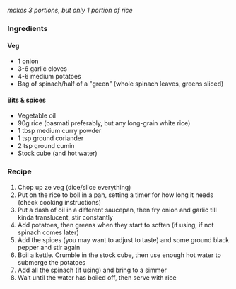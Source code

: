 *makes 3 portions, but only 1 portion of rice*
### Ingredients
#### Veg
- 1 onion
- 3-6 garlic cloves 
- 4-6 medium potatoes
- Bag of spinach/half of a "green" (whole spinach leaves, greens sliced)
#### Bits & spices
- Vegetable oil
- 90g rice (basmati preferably, but any long-grain white rice)
- 1 tbsp medium curry powder
- 1 tsp ground coriander 
- 2 tsp ground cumin
- Stock cube (and hot water)
### Recipe
1. Chop up ze veg (dice/slice everything)
2. Put on the rice to boil in a pan, setting a timer for how long it needs (check cooking instructions)
3. Put a dash of oil in a different saucepan, then fry onion and garlic till kinda translucent, stir constantly
4. Add potatoes, then greens when they start to soften (if using, if not spinach comes later)
5. Add the spices (you may want to adjust to taste) and some ground black pepper and stir again
6. Boil a kettle. Crumble in the stock cube, then use enough hot water to submerge the potatoes
7. Add all the spinach (if using) and bring to a simmer
8. Wait until the water has boiled off, then serve with rice